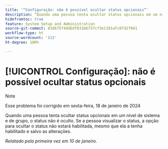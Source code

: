 ```yaml
---
title: '“Configuração: não é possível ocultar status opcionais”'
description: “Quando uma pessoa tenta ocultar status opcionais em um nível de sistema e de grupo, o status não é oculto. Se a pessoa visualizar o status, a opção para ocultar o status não estará habilitada, mesmo que ela a tenha habilitado e salvo as alterações.”
hidefromtoc: true
feature: System Setup and Administration
source-git-commit: 83d675f4ddbdf031b6737cf3e1101afc07d2f841
workflow-type: ht
source-wordcount: '111'
ht-degree: 100%

---
```



# [!UICONTROL Configuração]: não é possível ocultar status opcionais

>[!NOTE]
>
>Esse problema foi corrigido em sexta-feira, 18 de janeiro de 2024

Quando uma pessoa tenta ocultar status opcionais em um nível de sistema e de grupo, o status não é oculto. Se a pessoa visualizar o status, a opção para ocultar o status não estará habilitada, mesmo que ela a tenha habilitado e salvo as alterações.

_Relatado pela primeira vez em 10 de janeiro._
